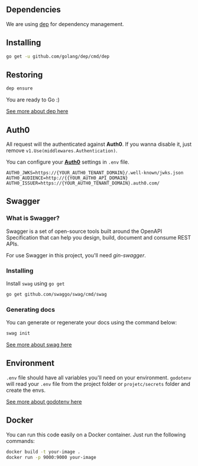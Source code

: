 ## Dependencies

We are using [dep](https://github.com/golang/dep) for dependency management. 

## Installing

```sh
go get -u github.com/golang/dep/cmd/dep
```

## Restoring

```sh
dep ensure
```

You are ready to Go :)

[See more about dep here](https://github.com/golang/dep)

## Auth0

All request will the authenticated against **Auth0**.
If you wanna disable it, just remove `v1.Use(middlewares.Authentication)`.

You can configure your [**Auth0**](https://auth0.com/) settings in `.env` file.

```
AUTH0_JWKS=https://{YOUR_AUTH0_TENANT_DOMAIN}/.well-known/jwks.json
AUTH0_AUDIENCE=http://{{YOUR_AUTH0_API_DOMAIN}
AUTH0_ISSUER=https://{YOUR_AUTH0_TENANT_DOMAIN}.auth0.com/
```

## Swagger

### What is Swagger?

Swagger is a set of open-source tools built around the OpenAPI Specification that can help you design, build, document and consume REST APIs.

For use Swagger in this project, you'll need *gin-swagger*.

### Installing

Install `swag` using `go get`

```sh
go get github.com/swaggo/swag/cmd/swag
```

### Generating docs

You can generate or regenerate your docs using the command below:

```sh
swag init
```

[See more about swag here](https://github.com/swaggo/gin-swagger)

## Environment

`.env` file should have all variables you'll need on your environment.
`godotenv` will read your `.env` file from the project folder or `projetc/secrets` folder and create the envs.

[See more about godotenv here](https://github.com/joho/godotenv)

## Docker

You can run this code easily on a Docker container.
Just run the following commands:

```sh
docker build -t your-image .
docker run -p 9000:9000 your-image
```
